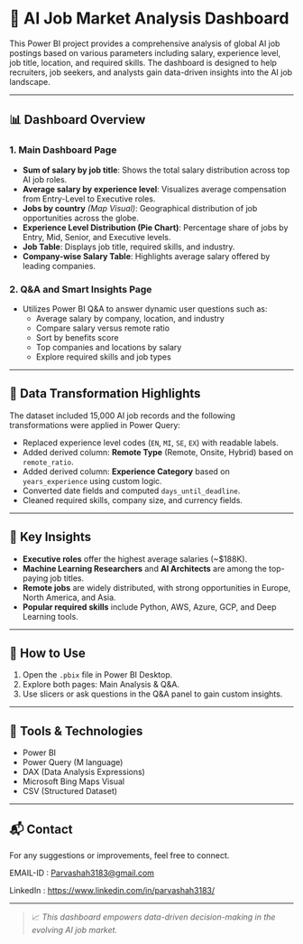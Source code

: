 
# 🧠 AI Job Market Analysis Dashboard

This Power BI project provides a comprehensive analysis of global AI job postings based on various parameters including salary, experience level, job title, location, and required skills. The dashboard is designed to help recruiters, job seekers, and analysts gain data-driven insights into the AI job landscape.

---

## 📊 Dashboard Overview

### 1. **Main Dashboard Page**
- **Sum of salary by job title**: Shows the total salary distribution across top AI job roles.
- **Average salary by experience level**: Visualizes average compensation from Entry-Level to Executive roles.
- **Jobs by country** *(Map Visual)*: Geographical distribution of job opportunities across the globe.
- **Experience Level Distribution (Pie Chart)**: Percentage share of jobs by Entry, Mid, Senior, and Executive levels.
- **Job Table**: Displays job title, required skills, and industry.
- **Company-wise Salary Table**: Highlights average salary offered by leading companies.

### 2. **Q&A and Smart Insights Page**
- Utilizes Power BI Q&A to answer dynamic user questions such as:
  - Average salary by company, location, and industry
  - Compare salary versus remote ratio
  - Sort by benefits score
  - Top companies and locations by salary
  - Explore required skills and job types

---

## 🧹 Data Transformation Highlights

The dataset included 15,000 AI job records and the following transformations were applied in Power Query:
- Replaced experience level codes (`EN`, `MI`, `SE`, `EX`) with readable labels.
- Added derived column: **Remote Type** (Remote, Onsite, Hybrid) based on `remote_ratio`.
- Added derived column: **Experience Category** based on `years_experience` using custom logic.
- Converted date fields and computed `days_until_deadline`.
- Cleaned required skills, company size, and currency fields.

---

## 🧠 Key Insights
- **Executive roles** offer the highest average salaries (~$188K).
- **Machine Learning Researchers** and **AI Architects** are among the top-paying job titles.
- **Remote jobs** are widely distributed, with strong opportunities in Europe, North America, and Asia.
- **Popular required skills** include Python, AWS, Azure, GCP, and Deep Learning tools.

---

## 🚀 How to Use

1. Open the `.pbix` file in Power BI Desktop.
2. Explore both pages: Main Analysis & Q&A.
3. Use slicers or ask questions in the Q&A panel to gain custom insights.

---

## 📌 Tools & Technologies
- Power BI
- Power Query (M language)
- DAX (Data Analysis Expressions)
- Microsoft Bing Maps Visual
- CSV (Structured Dataset)

---

## 📬 Contact
For any suggestions or improvements, feel free to connect. 

EMAIL-ID : Parvashah3183@gmail.com 

LinkedIn : https://www.linkedin.com/in/parvashah3183/

---

> 📈 *This dashboard empowers data-driven decision-making in the evolving AI job market.*
